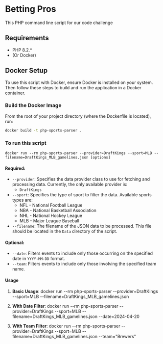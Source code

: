 # Betting Pros

This PHP command line script for our code challenge

## Requirements

- PHP 8.2.*
- (Or Docker)

## Docker Setup

To use this script with Docker, ensure Docker is installed on your system. Then follow these steps to build and run the
application in a Docker container.

### Build the Docker Image

From the root of your project directory (where the Dockerfile is located), run:

```bash
docker build -t php-sports-parser .
```

### To run this script

```docker run --rm php-sports-parser --provider=DraftKings --sport=MLB --filename=DraftKings_MLB_gamelines.json [options]```

#### Required:

- `--provider`: Specifies the data provider class to use for fetching and processing data. Currently, the only available
  provider is:
    - `DraftKings`
- `--sport`: Specifies the type of sport to filter the data. Available sports types are:
    - NFL - National Football League
    - NBA - National Basketball Association
    - NHL - National Hockey League
    - MLB - Major League Baseball
- `--filename`: The filename of the JSON data to be processed. This file should be located in the `Data` directory of
  the script.

#### Optional:

- `--date`: Filters events to include only those occurring on the specified date in `YYYY-MM-DD` format.
- `--team`: Filters events to include only those involving the specified team name.

#### Usage
1. **Basic Usage**:
   docker run --rm php-sports-parser --provider=DraftKings --sport=MLB --filename=DraftKings_MLB_gamelines.json

2. **With Date Filter**:
   docker run --rm php-sports-parser --provider=DraftKings --sport=MLB --filename=DraftKings_MLB_gamelines.json --date=2024-04-20

3. **With Team Filter**:
   docker run --rm php-sports-parser --provider=DraftKings --sport=MLB --filename=DraftKings_MLB_gamelines.json --team="Brewers"



